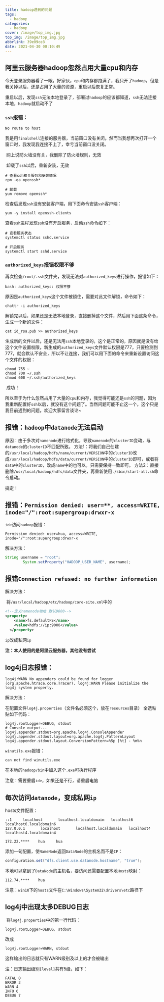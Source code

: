 ```yaml
---
title: hadoop遇到的问题
tags:
  - hadoop
categories:
  - hadoop
cover: /image/top_img.jpg
top_img: /image/top_img.jpg
abbrlink: 39e09ce8
date: 2021-04-30 00:10:49
---
```


## 阿里云服务器hadoop忽然占用大量cpu和内存

​	今天登录服务器看了一眼，好家伙，`cpu`和内存都跑满了，我只开了`hadoop`，但是我关掉以后，还是占用了大量的资源，重启以后恢复正常。

​	重启以后，发现`ssh`无法本地登录了，部署过`hadoop`的应该都知道，`ssh`无法连接本地，`hadoop`就启动不了

### `ssh`报错：

```shell
No route to host
```

​	我是用`finalshell`连接的服务器，当前窗口没有关闭，然而当我想再次打开一个窗口时，我发现我连接不上了，幸亏当前窗口没关闭。

​	网上说防火墙没有关，我删除了防火墙规则，无效

​	卸载了`ssh`以后，重新安装，无效

```shell
# 查看ssh相关服务和安装情况
rpm -qa openssh*

# 卸载
yum remove openssh*
```

​	检查后发现`ssh`没有安装客户端，用下面命令安装`ssh`客户端：

```shell
yum -y install openssh-clients
```

​	查看`ssh`进程发现`ssh`没有开启服务，启动`ssh`命令如下：

```shell
# 查看服务状态
systemctl status sshd.service

# 开启服务
systemctl start sshd.service
```

### `authorized_keys`报错权限不够

​	再次检查`/root/.ssh`文件夹，发现无法对`authorized_keys`进行操作，报错如下：

```shell
bash: authorized_keys: 权限不够
```

​	原因是`authorized_keys`这个文件被锁住，需要对此文件解锁，命令如下：

```shell
chattr -i authorized_keys
```

​	解锁完以后，如果还是无法本地登录，直接删掉这个文件，然后用下面这条命令，生成一个新的文件：

```shell
cat id_rsa.pub >> authorized_keys
```

​	生成新的文件以后，还是无法用`ssh`本地登录的，这个是正常的，原因就是没有给这个文件设置权限，新生成的`authorized_keys`文件默认权限是777，只要检测到777，就会默认不安全，所以不让连接，我们可以用下面的命令来重新设置访问这个文件的权限：

```shell
chmod 755 ~
chmod 700 ~/.ssh
chmod 600 ~/.ssh/authorized_keys 
```

​	成功！

​	所以至于为什么忽然占用了大量的`cpu`和内存，我觉得可能还是`ssh`的问题，因为我重新配置好`ssh`以后，就没有这个问题了。当然问题可能不止这一个，这个只是我目前遇到的问题，欢迎大家留言谈论~



## 报错：`hadoop`中`datanode`无法启动

原因：由于多次对`namenode`进行格式化，导致`namenode`的`clusterID`变动，与`datanode`的`clusterID`不匹配所致。
 方法1：将我们自己创建的`/usr/local/hadoop/hdfs/name/current/VERSION`中的`clusterID`改成`/usr/local/hadoop/hdfs/data/current/VERSION`中的`clusterID`即可，或者将`data`中的`clusterID`，改成`name`中的也可以，只需要保持一致即可。
 方法2：直接删除`/usr/local/hadoop/hdfs/data`文件夹，再重新使用`./sbin/start-all.sh`命令启动。

搞定！

## 报错：`Permission denied: user=**, access=WRITE, inode="/":root:supergroup:drwxr-x`

`ide`访问`hadoop`报错：

```
Permission denied: user=hua, access=WRITE, inode="/":root:supergroup:drwxr-x
```

解决方法：

```Java
String username = "root";
        System.setProperty("HADOOP_USER_NAME", username);
```



## 报错`Connection refused: no further information`

解决方法：

​	将`/usr/local/hadoop/etc/hadoop/core-site.xml`中的

```xml
<!--定义namenode地址 默认9000-->
<property>
    <name>fs.defaultFS</name>
    <value>hdfs://ip:9000</value>
  </property>
```

`ip`改成私网`ip`

**注：本人使用的是阿里云服务器，其他没有尝试**



## log4j日志报错：

```
log4j:WARN No appenders could be found for logger (org.apache.htrace.core.Tracer). log4j:WARN Please initialize the log4j system properly.
```

解决方法：

在配置文件`log4j.properties`（文件名必须这个，放在`resources`目录） 全选粘贴如下代码：

```properties
log4j.rootLogger=DEBUG, stdout
# Console output...
log4j.appender.stdout=org.apache.log4j.ConsoleAppender
log4j.appender.stdout.layout=org.apache.log4j.PatternLayout
log4j.appender.stdout.layout.ConversionPattern=%5p [%t] - %m%n
```



`winutils.exe`报错：

```
can not find winutils.exe
```

在本地的`hadoop/bin`中加入这个`.exe`可执行程序

注意：需要重启`ide`，如果还是不行，请重启电脑



## 每次访问`datanode`，变成私网`ip`

hosts文件配置：

```
::1     localhost       localhost.localdomain   localhost6      localhost6.localdomain6
127.0.0.1       localhost       localhost.localdomain   localhost4      localhost4.localdomain4

172.22.****    hua     hua
```

添加一句配置，使`NameNode`返回`DataNode`的主机名而不是`IP`：

```java
configuration.set("dfs.client.use.datanode.hostname", "true");
```

本地可以拿到了`DataNode`的主机名，要访问还需要配置本地`Hosts`映射：

```
112.74.****    hua
```

注意：`win10`下的`hosts`文件在`C:\Windows\System32\drivers\etc`路径下



## log4j中出现太多DEBUG日志

​	将`log4j.properties`中的第一行代码：

```properties
log4j.rootLogger=DEBUG, stdout
```

改成

```properties
log4j.rootLogger=WARN, stdout
```

这样输出的日志就只有WARN级别及以上的才会被输出

注：日志输出级别`[level]`共有5级，如下：

```
FATAL 0
ERROR 3
WARN 4
INFO 6
DEBUG 7
```

